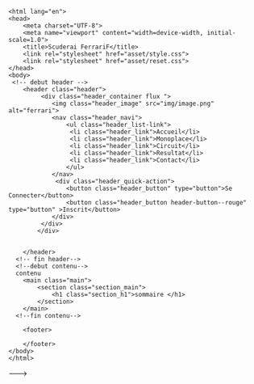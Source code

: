 <!DOCTYPE html>
    <html lang="en">
    <head>
        <meta charset="UTF-8">
        <meta name="viewport" content="width=device-width, initial-scale=1.0">
        <title>Scuderai FerrariF</title>
        <link rel="stylesheet" href="asset/style.css">
        <link rel="stylesheet" href="asset/reset.css">
    </head>
    <body>
     <!-- debut header --> 
        <header class="header">
             <div class="header_container flux ">
                <img class="header_image" src="img/image.png" alt="ferrari">
                <nav class="header_navi">
                    <ul class="header_list-link">
                     <li class="header_link">Accueil</li>
                     <li class="header_link">Monoplace</li>
                     <li class="header_link">Circuit</li>
                     <li class="header_link">Resultat</li>
                     <li class="header_link">Contact</li>
                    </ul>
                </nav>
                 <div class="header_quick-action">
                    <button class="header_button" type="button">Se Connecter</button>
                    <button class="header_button header-button--rouge" type="button" >Inscrit</button>
                </div>
             </div>
            </div>
            
            
        </header>
      <!-- fin header-->  
      <!--debut contenu-->
      contenu
        <main class="main">
            <section class="section_main">
                <h1 class="section_h1">sommaire </h1>
            </section>
        </main>
      <!--fin contenu-->
        
        <footer>

        </footer>
    </body>
    </html>
--->
